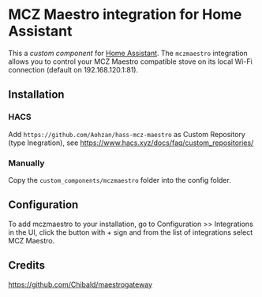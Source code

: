 # MCZ Maestro integration for Home Assistant

This a _custom component_ for [Home Assistant](https://www.home-assistant.io/).
The `mczmaestro` integration allows you to control your MCZ Maestro compatible stove on its local Wi-Fi connection (default on 192.168.120.1:81).

## Installation

### HACS

Add `https://github.com/Aohzan/hass-mcz-maestro` as Custom Repository (type Inegration), see https://www.hacs.xyz/docs/faq/custom_repositories/

### Manually

Copy the `custom_components/mczmaestro` folder into the config folder.

## Configuration

To add mczmaestro to your installation, go to Configuration >> Integrations in the UI, click the button with + sign and from the list of integrations select MCZ Maestro.

## Credits

<https://github.com/Chibald/maestrogateway>
